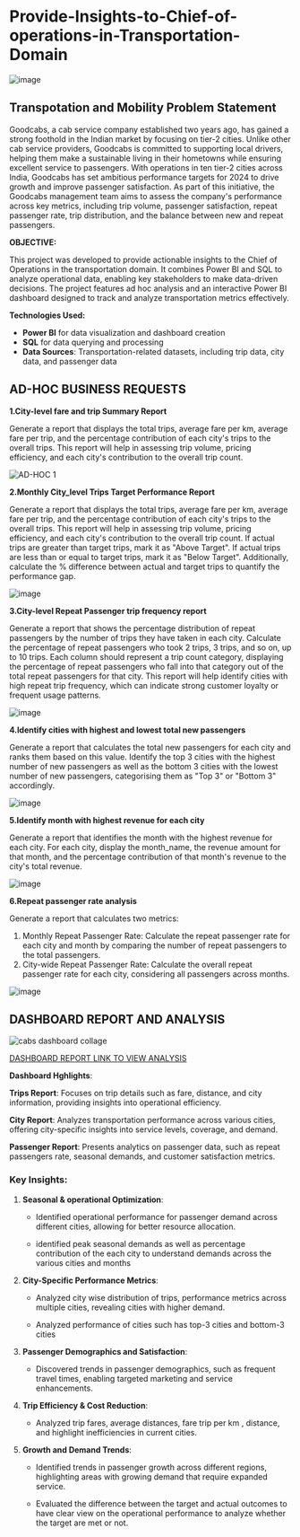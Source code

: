 # Provide-Insights-to-Chief-of-operations-in-Transportation-Domain
![image](https://github.com/user-attachments/assets/9842ac4d-c02c-4e5e-8bdc-109b598ac1d8)


## Transpotation and Mobility Problem Statement

Goodcabs, a cab service company established two years ago, has gained a strong foothold in the Indian market by focusing on tier-2 cities. Unlike other cab service providers, Goodcabs is committed to supporting local drivers,
helping them make a sustainable living in their hometowns while ensuring excellent service to passengers. With operations in ten tier-2 cities across India, Goodcabs has set ambitious performance targets for 2024 to drive growth 
and improve passenger satisfaction. As part of this initiative, the Goodcabs management team aims to assess the company's performance across key metrics, including trip volume, passenger satisfaction, repeat passenger rate, trip distribution, 
and the balance between new and repeat passengers.

**OBJECTIVE:**
 
This project was developed to provide actionable insights to the Chief of Operations in the transportation domain. It combines Power BI and SQL to analyze operational data, enabling key stakeholders to make data-driven decisions. The project features ad hoc analysis and an interactive Power BI dashboard designed to track and analyze transportation metrics effectively.

**Technologies Used:**

- **Power BI** for data visualization and dashboard creation  
- **SQL** for data querying and processing  
- **Data Sources**: Transportation-related datasets, including trip data, city data, and passenger data






## AD-HOC BUSINESS REQUESTS

**1.City-level fare and trip Summary Report**

Generate a report that displays the total trips, average fare per km, average fare per trip, and the percentage contribution of each city's trips to the overall trips. This report will help in assessing trip volume, pricing efficiency, and each city's contribution to the overall trip count.



![AD-HOC 1](https://github.com/user-attachments/assets/02ca361c-310a-4d81-a610-d0260a512164)


**2.Monthly City_level Trips Target Performance Report**

Generate a report that displays the total trips, average fare per km, average fare per trip, and the percentage contribution of each city's trips to the overall trips. This report will help in assessing trip volume, pricing efficiency, and each city's contribution to the overall trip count.
If actual trips are greater than target trips, mark it as "Above Target".
 If actual trips are less than or equal to target trips, mark it as "Below Target".
Additionally, calculate the % difference between actual and target trips to quantify the performance gap.



![image](https://github.com/user-attachments/assets/5e9a425a-9849-4ba4-af58-adc2d316164f)

**3.City-level Repeat Passenger trip frequency report**

Generate a report that shows the percentage distribution of repeat passengers by the number of trips they have taken in each city. Calculate the percentage of repeat passengers who took 2 trips, 3 trips, and so on, up to 10 trips.
Each column should represent a trip count category, displaying the percentage of repeat passengers who fall into that category out of the total repeat passengers for that city.
This report will help identify cities with high repeat trip frequency, which can indicate strong customer loyalty or frequent usage patterns.




![image](https://github.com/user-attachments/assets/ea59799c-3f81-43fe-921d-ea030890da3b)

**4.Identify cities with highest and lowest total new passengers**

Generate a report that calculates the total new passengers for each city and ranks them based on this value. Identify the top 3 cities with the highest number of new passengers as well as the bottom 3 cities with the lowest number of new passengers, categorising them as "Top 3" or "Bottom 3" accordingly.

![image](https://github.com/user-attachments/assets/11be4b8a-8c0e-4224-9389-26cf0871bdfb)

**5.Identify month with highest revenue for each city**

Generate a report that identifies the month with the highest revenue for each city. For each city, display the month_name, the revenue amount for that month, and the percentage contribution of that month's revenue to the city's total revenue.

![image](https://github.com/user-attachments/assets/c443c215-9d6b-43cc-be1c-91bdc3a62ec3)

**6.Repeat passenger rate analysis**

Generate a report that calculates two metrics:
1.	Monthly Repeat Passenger Rate: Calculate the repeat passenger rate for each city and month by comparing the number of repeat passengers to the total passengers.
2.	City-wide Repeat Passenger Rate: Calculate the overall repeat passenger rate for each city, considering all passengers across months.


![image](https://github.com/user-attachments/assets/861dafe8-d013-409f-b965-a8beffed782b)

## DASHBOARD REPORT AND ANALYSIS

![cabs dashboard collage](https://github.com/user-attachments/assets/e72ad8ca-8d50-4dcd-9421-d51795551a02)




[DASHBOARD REPORT LINK TO VIEW ANALYSIS](https://app.powerbi.com/view?r=eyJrIjoiOTY5NzZlOWQtZWE4YS00NjU1LWJhYWItYzY1YzYxN2FjMzk4IiwidCI6IjViOGEyNGIxLTA5MjgtNDdmZC04MzhmLTgwYTMxNTVhM2NhZiJ9&pageName=a7a29957abb9802996ed)


**Dashboard Hghlights**:
  
**Trips Report**: Focuses on trip details such as fare, distance, and city information, providing insights into operational efficiency.

**City Report**: Analyzes transportation performance across various cities, offering city-specific insights into service levels, coverage, and demand.

**Passenger Report**: Presents analytics on passenger data, such as repeat passengers rate, seasonal demands, and customer satisfaction metrics.




### Key Insights:

1. **Seasonal & operational Optimization**:
   
    - Identified operational performance for passenger demand across different cities, allowing for better resource allocation.
      
    - identified peak seasonal demands as well as percentage contribution of the each city to understand demands across the various cities and months
      
3. **City-Specific Performance Metrics**:
   
    - Analyzed city wise distribution of trips, performance metrics across multiple cities, revealing cities with higher demand.
      
    - Analyzed performance of cities such has top-3 cities and bottom-3 cities
      
5. **Passenger Demographics and Satisfaction**:
   
    - Discovered trends in passenger demographics, such as frequent travel times, enabling targeted marketing and service enhancements.
      
7. **Trip Efficiency & Cost Reduction**:
   
    - Analyzed trip fares, average distances, fare trip per km , distance, and highlight inefficiencies in current cities.
      
9. **Growth and Demand Trends**:

    - Identified trends in passenger growth across different regions, highlighting areas with growing demand that require expanded service.
  
    - Evaluated the difference between the target and actual outcomes to have clear view on the operational performance to analyze whether the target are met or not.
 











